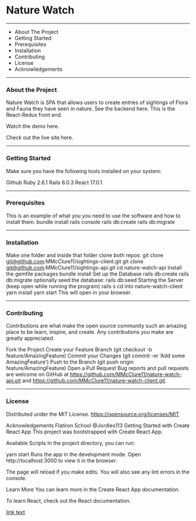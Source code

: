 # Nature Watch
___

* About The Project
* Getting Started
* Prerequisites
* Installation
* Contributing
* License
* Acknowledgements

---


### About the Project
Nature Watch is SPA that allows users to create entries of sightings of Flora and Fauna they have seen in nature. See the backend here. This is the React-Redux front end.

Watch the demo here.

Check out the live site here.

---

### Getting Started
Make sure you have the following tools installed on your system:


Github
Ruby 2.6.1
Rails 6.0.3
React 17.0.1

--- 
### Prerequisites
This is an example of what you you need to use the software and how to install them.
bundle install
rails console
rails db:create
rails db:migrate

--- 

### Installation
Make one folder and inside that folder clone both repos:
git clone git@github.com:MMcClure11/sightings-client.git
git clone git@github.com:MMcClure11/sightings-api.git
cd nature-watch-api
Install the gemfile packages
bundle install
Set up the Database
rails db:create
rails db:migrate
optionally seed the database: rails db:seed
Starting the Server (keep open while running the program)
rails s
cd into nature-watch-client
yarn install
yarn start
This will open in your browser.

---

### Contributing
Contributions are what make the open source community such an amazing place to be learn, inspire, and create. Any contributions you make are greatly appreciated.

Fork the Project
Create your Feature Branch (git checkout -b feature/AmazingFeature)
Commit your Changes (git commit -m 'Add some AmazingFeature')
Push to the Branch (git push origin feature/AmazingFeature)
Open a Pull Request
Bug reports and pull requests are welcome on GitHub at https://github.com/MMcClure11/nature-watch-api.git and https://github.com/MMcClure11/nature-watch-client.git.

--- 

### License

Distributed under the MIT License. https://opensource.org/licenses/MIT

Acknowledgements
Flatiron School
@Jordles113
Getting Started with Create React App
This project was bootstrapped with Create React App.

Available Scripts
In the project directory, you can run:

yarn start
Runs the app in the development mode.
Open http://localhost:3000 to view it in the browser.

The page will reload if you make edits.
You will also see any lint errors in the console.


Learn More
You can learn more in the Create React App documentation.

To learn React, check out the React documentation.

<a name="abcd"></a>
[link text](#abcd)